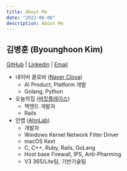 ```yaml
---
title: About Me
date: "2022-06-06"
description: About Me
---
```


## 김병훈 (Byounghoon Kim)

[GitHub](https://github.com/byounghoonkim) |
[Linkedin](https://www.linkedin.com/in/%EB%B3%91%ED%9B%88-%EA%B9%80-6608638b/) |
[Email](mailto:blue021@gmail.com)

-   네이버 클로바 ([Naver Clova](https://clova.ai/ko))
    -   AI Product, Platform 개발
    -   Golang, Python
-   오늘의집 ([버킷플레이스](https://www.bucketplace.co.kr/))
    -   백엔드 개발자
    -   Rails
-   안랩 ([AhnLab](https://www.ahnlab.com/))
    -   개발자
    -   Windows Kernel Network Filter Driver
    -   macOS Kext
    -   C, C++, Ruby, Rails, GoLang
    -   Host base Firewall, IPS, Anti-Pharming
    -   V3 365/Lite팀, 기반기술팀
